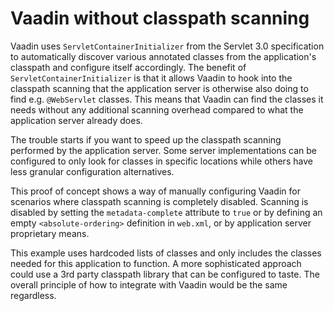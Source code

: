 # Vaadin without classpath scanning

Vaadin uses `ServletContainerInitializer` from the Servlet 3.0 specification to automatically discover various annotated classes from the application's classpath and configure itself accordingly.
The benefit of `ServletContainerInitializer` is that it allows Vaadin to hook into the classpath scanning that the application server is otherwise also doing to find e.g. `@WebServlet` classes.
This means that Vaadin can find the classes it needs without any additional scanning overhead compared to what the application server already does.

The trouble starts if you want to speed up the classpath scanning performed by the application server.
Some server implementations can be configured to only look for classes in specific locations while others have less granular configuration alternatives.

This proof of concept shows a way of manually configuring Vaadin for scenarios where classpath scanning is completely disabled.
Scanning is disabled by setting the `metadata-complete` attribute to `true` or by defining an empty `<absolute-ordering>` definition in
`web.xml`, or by application server proprietary means.

This example uses hardcoded lists of classes and only includes the classes needed for this application to function.
A more sophisticated approach could use a 3rd party classpath library that can be configured to taste.
The overall principle of how to integrate with Vaadin would be the same regardless.

